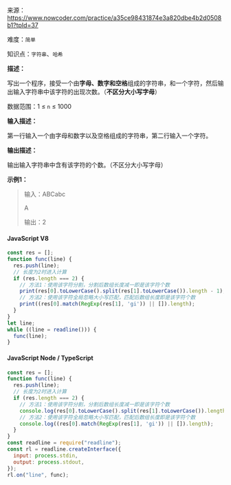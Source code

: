 来源：<https://www.nowcoder.com/practice/a35ce98431874e3a820dbe4b2d0508b1?tpId=37>

难度：`简单`

知识点：`字符串`、`哈希`

**描述：**

写出一个程序，接受一个由**字母、数字和空格**组成的字符串，和一个字符，然后输出输入字符串中该字符的出现次数。（**不区分大小写字母**）

数据范围：1 ≤ `n` ≤ 1000

**输入描述：**

第一行输入一个由字母和数字以及空格组成的字符串，第二行输入一个字符。

**输出描述：**

输出输入字符串中含有该字符的个数。（不区分大小写字母）

**示例1：**

> 输入：ABCabc
>
> A
>
> 输出：2

<!-- tabs:start -->

#### **JavaScript V8**

```javascript
const res = [];
function func(line) {
  res.push(line);
  // 长度为2时进入计算
  if (res.length === 2) {
    // 方法1：使用该字符分割，分割后数组长度减一即是该字符个数
    print(res[0].toLowerCase().split(res[1].toLowerCase()).length - 1);
    // 方法2：使用该字符全局忽略大小写匹配，匹配后数组长度即是该字符个数
    print((res[0].match(RegExp(res[1], 'gi')) || []).length);
  }
}
let line;
while ((line = readline())) {
  func(line);
}
```

#### **JavaScript Node / TypeScript**

```javascript
const res = [];
function func(line) {
  res.push(line);
  // 长度为2时进入计算
  if (res.length === 2) {
    // 方法1：使用该字符分割，分割后数组长度减一即是该字符个数
    console.log(res[0].toLowerCase().split(res[1].toLowerCase()).length - 1);
    // 方法2：使用该字符全局忽略大小写匹配，匹配后数组长度即是该字符个数
    console.log((res[0].match(RegExp(res[1], 'gi')) || []).length);
  }
}
const readline = require("readline");
const rl = readline.createInterface({
  input: process.stdin,
  output: process.stdout,
});
rl.on("line", func);
```

<!-- tabs:end -->
